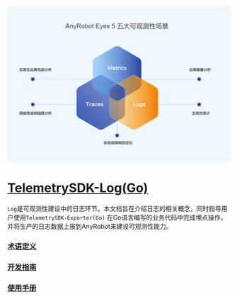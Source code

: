 ![LOGO](../../images/TelemetrySDK.png)

# [TelemetrySDK-Log(Go)](https://devops.aishu.cn/AISHUDevOps/AnyRobot/_git/Eyes_Docs?version=GBdevelop&_a=preview&path=%2F%E5%8F%AF%E8%A7%82%E6%B5%8B%E6%80%A7%E5%BC%80%E5%8F%91%E8%80%85%E6%8C%87%E5%8D%97%2FTelemetrySDK%E5%BC%80%E5%8F%91%E8%80%85%E6%8C%87%E5%8D%97%2FLog%2FGo%2FREADME.md&_a=preview)

`Log`是可观测性建设中的日志环节。本文档旨在介绍日志的相关概念，同时指导用户使用`TelemetrySDK-Exporter(Go)`
在Go语言编写的业务代码中完成埋点操作，并将生产的日志数据上报到AnyRobot来建设可观测性能力。

### [术语定义](./docs/glossary.md)

### [开发指南](./docs/dev_guide.md)

### [使用手册](./docs/manual.md)
